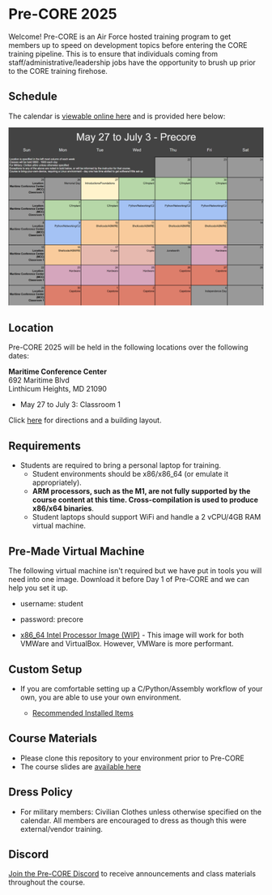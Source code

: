 # Pre-CORE 2025

Welcome! Pre-CORE is an Air Force hosted training program to get members up to speed on development topics before entering the CORE training pipeline. This is to ensure that individuals coming from staff/administrative/leadership jobs have the opportunity to brush up prior to the CORE training firehose.

## Schedule

The calendar is [viewable online here](https://docs.google.com/spreadsheets/d/18q04ph0zQdPjvAenrT8Udl4wduihoQtP5SdtEu-uExw/edit?usp=sharing) and is provided here below:

![Calendar](resources/Calendar.png)

## Location

Pre-CORE 2025 will be held in the following locations over the following dates:

**Maritime Conference Center**<br/>
692 Maritime Blvd<br/>
Linthicum Heights, MD 21090<br/>
- May 27 to July 3: Classroom 1

Click [here](resources/mcc_property.pdf) for directions and a building layout. 

## Requirements

- Students are required to bring a personal laptop for training.
  - Student environments should be x86/x86_64 (or emulate it appropriately).
   - **ARM processors, such as the M1, are not fully supported by the course content at this time. Cross-compilation is used to produce x86/x64 binaries**.
  - Student laptops should support WiFi and handle a 2 vCPU/4GB RAM virtual machine.

## Pre-Made Virtual Machine
The following virtual machine isn't required but we have put in tools you will need into one image. Download it before Day 1 of Pre-CORE and we can help you set it up.

- username: student
- password: precore

- [x86_64 Intel Processor Image (WIP)]() - This image will work for both VMWare and VirtualBox. However, VMWare is more performant.

## Custom Setup
- If you are comfortable setting up a C/Python/Assembly workflow of your own, you are able to use your own environment. 

  - [Recommended Installed Items](resources/RecommendedEnvironment.md)

## Course Materials
- Please clone this repository to your environment prior to Pre-CORE
- The course slides are [available here](https://drive.google.com/drive/folders/1UE_-xn_uqygakUEzAAoSwDveC04yUQbJ?usp=sharing)

## Dress Policy
- For military members: Civilian Clothes unless otherwise specified on the calendar. All members are encouraged to dress as though this were external/vendor training.

## Discord
[Join the Pre-CORE Discord](https://discord.gg/c3hpKt38jZ) to receive announcements and class materials throughout the course.
